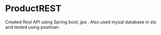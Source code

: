 # ProductREST
 Created Rest API using Spring boot, jpa . Also used mysql database in sts and tested using postman.
